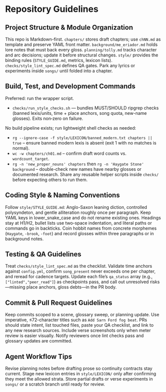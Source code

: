 # Repository Guidelines

## Project Structure & Module Organization
This repo is Markdown-first. `chapters/` stores draft chapters; use `chNN.md` as template and preserve YAML front matter. `background/me_eriador.md` holds lore notes that must back every gloss. `planning/tolly.md` tracks character and arc decisions; update it before structural changes. `style/` provides the binding rules (`STYLE_GUIDE.md`, metrics, lexicon lists). `checks/style_lint_spec.md` defines QA gates. Park any lyrics or experiments inside `songs/` until folded into a chapter.

## Build, Test, and Development Commands
Preferred: run the wrapper script.
- `checks/run_style_checks.sh` — bundles MUST/SHOULD ripgrep checks (banned lexis/units, time + place anchors, song quota, new-name glosses). Exits non‑zero on failure.

No build pipeline exists; run lightweight shell checks as needed:
- `rg --ignore-case -f style/LEXICON/banned_modern.txt chapters || true` – ensure banned modern lexis is absent (exit 1 with no matches is normal).
- `wc -w chapters/ch01.md` – confirm draft word counts vs. `wordcount_target`.
- `rg -n 'new_proper_nouns' chapters` then `rg -n 'Haygate Stone' background` – double-check new names have nearby glosses or documented research.
Share any reusable helper scripts inside `checks/` before expecting others to run them.

## Coding Style & Naming Conventions
Follow `style/STYLE_GUIDE.md`: Anglo-Saxon leaning diction, controlled polysyndeton, and gentle alliteration roughly once per paragraph. Keep YAML keys in lower_snake_case and do not rename existing ones. Headings stay at H1/H2, bullet lists use two-space indentation, and literal paths or commands go in backticks. Coin hobbit names from concrete morphemes (`Haygate`, `-brook`, `-foot`) and record glosses within three paragraphs or in background notes.

## Testing & QA Guidelines
Treat `checks/style_lint_spec.md` as the checklist. Validate time anchors against `config.yml`, confirm `song_present` never exceeds one per chapter, and reread for cadence targets. Update each file’s `qa_status` array (e.g., `["linted","peer_read"]`) as checkpoints pass, and call out unresolved risks—missing place anchors, gloss debts—in the PR body.

## Commit & Pull Request Guidelines
Keep commits scoped to a scene, glossary sweep, or planning update. Use imperative, ≤72-character titles such as `Add Sarn Ford fog beat`. PRs should state intent, list touched files, paste your QA checklist, and link to any new research sources. Include verse screenshots only when meter review is easier visually. Notify reviewers once lint checks pass and glossary updates are committed.

## Agent Workflow Tips
Revise planning notes before drafting prose so continuity contracts stay current. Stage new lexicon entries in `style/LEXICON/` only after confirming they meet the allowed strata. Store partial drafts or verse experiments in `songs/` or a scratch branch until ready for review.
